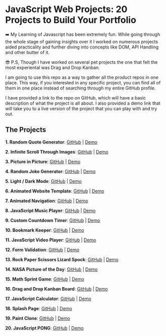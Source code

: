 # JavaScript Web Projects: 20 Projects to Build Your Portfolio
➡️ My Learning of Javascript has been extremely fun. While going through the whole stage of gaining insights over it I worked on numerous projects aided practicality and further diving into concepts like DOM, API Handling and other butter of it. 

😎 P.S, Though I have worked on several pet projects the one that felt the most experiental was Drag and Drop Kanban.

I am going to use this repo as a way to gather all the product repos in one place. This way, if you interested in any specific project, you can find all of them in one place instead of searching through my entire GitHub profile.

I have provided a link to the repo on GitHub, which will have a basic description of what the project is all about. I also provided a demo link that will take you to a live version of the project that you can play with and try out.

## The Projects

**1. Random Quote Generator**: [GitHub](https://github.com/rperry99/quote-generator) | [Demo](https://rperry99.github.io/quote-generator/)

**2. Infinite Scroll Through Images**: [GitHub](https://github.com/rperry99/infinite-scroll) | [Demo](https://russ-infinite-scroll.netlify.app/)

**3. Picture in Picture**: [GitHub](https://github.com/rperry99/picture-in-picture) | [Demo](https://rperry99.github.io/picture-in-picture/)

**4. Random Joke Generator**: [GitHub](https://github.com/rperry99/joke-teller) | [Demo](https://russ-joke-machine.netlify.app/)

**5. Light / Dark Mode**: [GitHub](https://github.com/rperry99/light-dark-mode) | [Demo](https://rperry99.github.io/light-dark-mode/index.html)

**6. Animated Website Template**: [GitHub](https://github.com/rperry99/animation-template) | [Demo](https://rperry99.github.io/animation-template/)

**7. Animated Navigation**: [GitHub](https://github.com/rperry99/navigation-animation) | [Demo](https://rperry99.github.io/navigation-animation/)

**8. JavaScript Music Player**: [GitHub](https://github.com/rperry99/javascript-music-player) | [Demo](https://rperry99.github.io/javascript-music-player/)

**9. Custom Countdown Timer**: [GitHub](https://github.com/rperry99/custom-countdown) | [Demo](https://rperry99.github.io/custom-countdown/)

**10. Bookmark Keeper**: [GitHub](https://github.com/rperry99/book-keeper) | [Demo](https://rperry99.github.io/book-keeper/)

**11. JavaScript Video Player**: [GitHub](https://github.com/rperry99/video-player) | [Demo](https://rperry99.github.io/video-player/)

**12. Form Validation**: [GitHub](https://github.com/rperry99/form-validation) | [Demo](https://rperry99.github.io/form-validation/)

**13. Rock Paper Scissors Lizard Spock**: [GitHub](https://github.com/rperry99/spock-rock-game) | [Demo](https://rperry99.github.io/spock-rock-game/)

**14. NASA Picture of the Day**: [GitHub](https://github.com/rperry99/Nasa-APOD) | [Demo](https://rperry99.github.io/Nasa-APOD/)

**15. Math Sprint Game**: [GitHub](https://github.com/rperry99/math-sprint) | [Demo](https://rperry99.github.io/math-sprint/)

**16. Drag and Drop Kanban Board**: [GitHub](https://github.com/rperry99/kanban-board) | [Demo](https://rperry99.github.io/kanban-board/)

**17. JavaScript Calculator**: [GitHub](https://github.com/rperry99/calculator) | [Demo](https://rperry99.github.io/calculator/)

**18. Splash Page**: [GitHub](https://github.com/rperry99/splash-page) | [Demo](https://rperry99.github.io/splash-page/)

**19. Paint Clone**: [GitHub](https://github.com/rperry99/paint-clone) | [Demo](https://rperry99.github.io/paint-clone/)

**20. JavaScript PONG**: [GitHub](https://github.com/rperry99/pong-clone) | [Demo](https://rperry99.github.io/pong-clone/)

